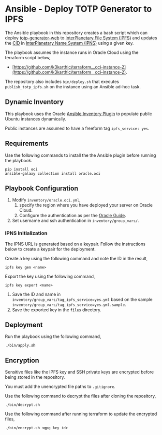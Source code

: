 # Ansible - Deploy TOTP Generator to IPFS

The Ansible playbook in this repository creates a bash script which can deploy [totp-generator-web](https://github.com/k3karthic/totp-generator-web) to [InterPlanetary File System (IPFS)](https://ipfs.io/) and updates the [CID](https://docs.ipfs.io/concepts/content-addressing/) in [InterPlanetary Name System (IPNS)](https://docs.ipfs.io/concepts/ipns/) using a given key.

The playbook assumes the instance runs in Oracle Cloud using the terraform script below,
* [https://github.com/k3karthic/terraform__oci-instance-2](https://github.com/k3karthic/terraform__oci-instance-2).

The repository also includes `bin/deploy.sh` that executes `publish_totp_ipfs.sh` on the instance using an Ansible ad-hoc task.

## Dynamic Inventory

This playbook uses the Oracle [Ansible Inventory Plugin](https://docs.oracle.com/en-us/iaas/Content/API/SDKDocs/ansibleinventoryintro.htm) to populate public Ubuntu instances dynamically.

Public instances are assumed to have a freeform tag `ipfs_service: yes`.

## Requirements

Use the following commands to install the the Ansible plugin before running the playbook.
```
pip install oci
ansible-galaxy collection install oracle.oci
```

## Playbook Configuration

1. Modify `inventory/oracle.oci.yml`,
    1. specify the region where you have deployed your server on Oracle Cloud.
    1. Configure the authentication as per the [Oracle Guide](https://docs.oracle.com/en-us/iaas/Content/API/Concepts/sdkconfig.htm#SDK_and_CLI_Configuration_File).
1. Set username and ssh authentication in `inventory/group_vars/`.

### IPNS Initialization

The IPNS URL is generated based on a keypair. Follow the instructions below to create a keypair for the deployment.

Create a key using the following command and note the ID in the result,
```
ipfs key gen <name>
```

Export the key using the following command,
```
ipfs key export <name>
```

1. Save the ID and name in `inventory/group_vars/tag_ipfs_service=yes.yml` based on the sample `inventory/group_vars/tag_ipfs_service=yes.yml.sample`.
1. Save the exported key in the `files` directory.

## Deployment

Run the playbook using the following command,
```
./bin/apply.sh
```

## Encryption

Sensitive files like the IPFS key and SSH private keys are encrypted before being stored in the repository.

You must add the unencrypted file paths to `.gitignore`.

Use the following command to decrypt the files after cloning the repository,

```
./bin/decrypt.sh
```

Use the following command after running terraform to update the encrypted files,

```
./bin/encrypt.sh <gpg key id>
```
